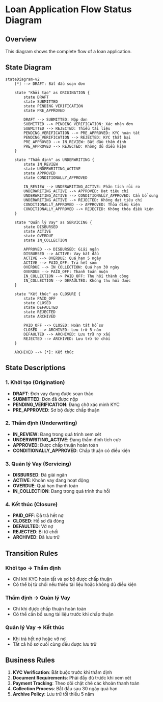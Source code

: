# Loan Application Flow Status Diagram

## Overview
This diagram shows the complete flow of a loan application.

## State Diagram

```mermaid
stateDiagram-v2
    [*] --> DRAFT: Bắt đầu soạn đơn

    state "Khởi tạo" as ORIGINATION {
        state DRAFT
        state SUBMITTED
        state PENDING_VERIFICATION
        state PRE_APPROVED

        DRAFT --> SUBMITTED: Nộp đơn
        SUBMITTED --> PENDING_VERIFICATION: Xác nhận đơn
        SUBMITTED --> REJECTED: Thiếu tài liệu
        PENDING_VERIFICATION --> PRE_APPROVED: KYC hoàn tất
        PENDING_VERIFICATION --> REJECTED: KYC thất bại
        PRE_APPROVED --> IN_REVIEW: Bắt đầu thẩm định
        PRE_APPROVED --> REJECTED: Không đủ điều kiện
    }

    state "Thẩm định" as UNDERWRITING {
        state IN_REVIEW
        state UNDERWRITING_ACTIVE
        state APPROVED
        state CONDITIONALLY_APPROVED

        IN_REVIEW --> UNDERWRITING_ACTIVE: Phân tích rủi ro
        UNDERWRITING_ACTIVE --> APPROVED: Đạt tiêu chí
        UNDERWRITING_ACTIVE --> CONDITIONALLY_APPROVED: Cần bổ sung
        UNDERWRITING_ACTIVE --> REJECTED: Không đạt tiêu chí
        CONDITIONALLY_APPROVED --> APPROVED: Thỏa điều kiện
        CONDITIONALLY_APPROVED --> REJECTED: Không thỏa điều kiện
    }

    state "Quản lý Vay" as SERVICING {
        state DISBURSED
        state ACTIVE
        state OVERDUE
        state IN_COLLECTION

        APPROVED --> DISBURSED: Giải ngân
        DISBURSED --> ACTIVE: Vay bắt đầu
        ACTIVE --> OVERDUE: Quá hạn 5 ngày
        ACTIVE --> PAID_OFF: Trả hết sớm
        OVERDUE --> IN_COLLECTION: Quá hạn 30 ngày
        OVERDUE --> PAID_OFF: Thanh toán muộn
        IN_COLLECTION --> PAID_OFF: Thu hồi thành công
        IN_COLLECTION --> DEFAULTED: Không thu hồi được
    }

    state "Kết thúc" as CLOSURE {
        state PAID_OFF
        state CLOSED
        state DEFAULTED
        state REJECTED
        state ARCHIVED

        PAID_OFF --> CLOSED: Hoàn tất hồ sơ
        CLOSED --> ARCHIVED: Lưu trữ 5 năm
        DEFAULTED --> ARCHIVED: Lưu trữ nợ xấu
        REJECTED --> ARCHIVED: Lưu trữ từ chối
    }

    ARCHIVED --> [*]: Kết thúc
```

## State Descriptions

### 1. Khởi tạo (Origination)
- **DRAFT**: Đơn vay đang được soạn thảo
- **SUBMITTED**: Đơn đã được nộp
- **PENDING_VERIFICATION**: Đang chờ xác minh KYC
- **PRE_APPROVED**: Sơ bộ được chấp thuận

### 2. Thẩm định (Underwriting)
- **IN_REVIEW**: Đang trong quá trình xem xét
- **UNDERWRITING_ACTIVE**: Đang thẩm định tích cực
- **APPROVED**: Được chấp thuận hoàn toàn
- **CONDITIONALLY_APPROVED**: Chấp thuận có điều kiện

### 3. Quản lý Vay (Servicing)
- **DISBURSED**: Đã giải ngân
- **ACTIVE**: Khoản vay đang hoạt động
- **OVERDUE**: Quá hạn thanh toán
- **IN_COLLECTION**: Đang trong quá trình thu hồi

### 4. Kết thúc (Closure)
- **PAID_OFF**: Đã trả hết nợ
- **CLOSED**: Hồ sơ đã đóng
- **DEFAULTED**: Vỡ nợ
- **REJECTED**: Bị từ chối
- **ARCHIVED**: Đã lưu trữ

## Transition Rules

### Khởi tạo → Thẩm định
- Chỉ khi KYC hoàn tất và sơ bộ được chấp thuận
- Có thể bị từ chối nếu thiếu tài liệu hoặc không đủ điều kiện

### Thẩm định → Quản lý Vay
- Chỉ khi được chấp thuận hoàn toàn
- Có thể cần bổ sung tài liệu trước khi chấp thuận

### Quản lý Vay → Kết thúc
- Khi trả hết nợ hoặc vỡ nợ
- Tất cả hồ sơ cuối cùng đều được lưu trữ

## Business Rules

1. **KYC Verification**: Bắt buộc trước khi thẩm định
2. **Document Requirements**: Phải đầy đủ trước khi xem xét
3. **Payment Tracking**: Theo dõi chặt chẽ các khoản thanh toán
4. **Collection Process**: Bắt đầu sau 30 ngày quá hạn
5. **Archive Policy**: Lưu trữ tối thiểu 5 năm
